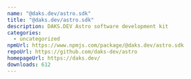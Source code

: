 ```yaml
---
name: "@daks.dev/astro.sdk"
title: "@daks.dev/astro.sdk"
description: DAKS.DEV Astro software development kit
categories:
  - uncategorized
npmUrl: https://www.npmjs.com/package/@daks.dev/astro.sdk
repoUrl: https://github.com/daks-dev/astro
homepageUrl: https://daks.dev/
downloads: 612
---
```

